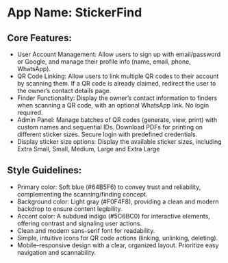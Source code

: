 # **App Name**: StickerFind

## Core Features:

- User Account Management: Allow users to sign up with email/password or Google, and manage their profile info (name, email, phone, WhatsApp).
- QR Code Linking: Allow users to link multiple QR codes to their account by scanning them.  If a QR code is already claimed, redirect the user to the owner’s contact details page.
- Finder Functionality: Display the owner’s contact information to finders when scanning a QR code, with an optional WhatsApp link. No login required.
- Admin Panel: Manage batches of QR codes (generate, view, print) with custom names and sequential IDs. Download PDFs for printing on different sticker sizes. Secure login with predefined credentials.
- Display sticker size options: Display the available sticker sizes, including Extra Small, Small, Medium, Large and Extra Large

## Style Guidelines:

- Primary color: Soft blue (#64B5F6) to convey trust and reliability, complementing the scanning/finding concept.
- Background color: Light gray (#F0F4F8), providing a clean and modern backdrop to ensure content legibility.
- Accent color: A subdued indigo (#5C6BC0) for interactive elements, offering contrast and signaling user actions.
- Clean and modern sans-serif font for readability.
- Simple, intuitive icons for QR code actions (linking, unlinking, deleting).
- Mobile-responsive design with a clear, organized layout. Prioritize easy navigation and scannability.